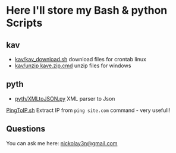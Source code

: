 # Here I'll store my Bash & python Scripts

## kav

+ [kav/kav_download.sh](https://github.com/nickolay3n/bash/blob/main/kav/kav_download.sh) download files for crontab linux
+ [kav/unzip kave.zip.cmd](https://github.com/nickolay3n/bash/blob/main/kav/unzip%20kave.zip.cmd) unzip files for windows


## pyth

+ [pyth/XMLtoJSON.py](https://github.com/nickolay3n/bash/blob/main/pyth/XMLtoJSON.py) XML parser to Json


[PingToIP.sh](https://github.com/nickolay3n/bash/blob/main/PingToIP.sh) Extract IP from `ping site.com` command - very usefull!


## Questions

You can ask me here: nickolay3n@gmail.com
